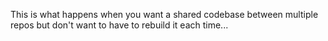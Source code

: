 This is what happens when you want a shared codebase between multiple repos but don't want to have to rebuild it each time...